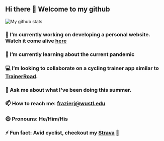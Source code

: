 ## Hi there 👋 Welcome to my github

![My github stats](https://github-readme-stats.vercel.app/api?username=frazierjoe&count_private=true&show_icons=true&theme=vue)

### 🔭 I’m currently working on developing a personal website. Watch it come alive [here](https://frazierjoe.github.io/#/)

### 🌱 I’m currently learning about the current pandemic

### 💻 I’m looking to collaborate on a cycling trainer app similar to [TrainerRoad](TrainerRoad.com).

### 💬 Ask me about what I've been doing this summer.

### 📫 How to reach me: frazierj@wustl.edu

### 😄 Pronouns: He/Him/His

### ⚡ Fun fact: Avid cyclist, checkout my [Strava](https://www.strava.com/athletes/18590530) 🚴
